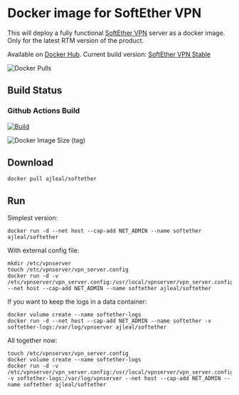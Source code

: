 # Docker image for SoftEther VPN

This will deploy a fully functional [SoftEther VPN](https://www.softether.org) server as a docker image. Only for the latest RTM version of the product.

Available on [Docker Hub](https://hub.docker.com/r/ajleal/softether/).
Current build version: [SoftEther VPN Stable](https://github.com/SoftEtherVPN/SoftEtherVPN_Stable.git)

![Docker Pulls](https://img.shields.io/docker/pulls/ajleal/softether)

## Build Status

### Github Actions Build

[![Build](https://github.com/bluPhy/docker-softether/actions/workflows/image.yml/badge.svg)](https://github.com/bluPhy/docker-softether/actions/workflows/image.yml)

![Docker Image Size (tag)](https://img.shields.io/docker/image-size/ajleal/softether/latest)

## Download

    docker pull ajleal/softether

## Run

Simplest version:

    docker run -d --net host --cap-add NET_ADMIN --name softether ajleal/softether

With external config file:

    mkdir /etc/vpnserver
    touch /etc/vpnserver/vpn_server.config
    docker run -d -v /etc/vpnserver/vpn_server.config:/usr/local/vpnserver/vpn_server.config --net host --cap-add NET_ADMIN --name softether ajleal/softether

If you want to keep the logs in a data container:

    docker volume create --name softether-logs
    docker run -d --net host --cap-add NET_ADMIN --name softether -v softether-logs:/var/log/vpnserver ajleal/softether

All together now:

    touch /etc/vpnserver/vpn_server.config
    docker volume create --name softether-logs
    docker run -d -v /etc/vpnserver/vpn_server.config:/usr/local/vpnserver/vpn_server.config  -v softether-logs:/var/log/vpnserver --net host --cap-add NET_ADMIN --name softether ajleal/softether
